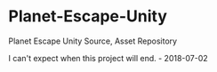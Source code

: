 # Planet-Escape-Unity
Planet Escape Unity Source, Asset Repository

I can't expect when this project will end. - 2018-07-02
